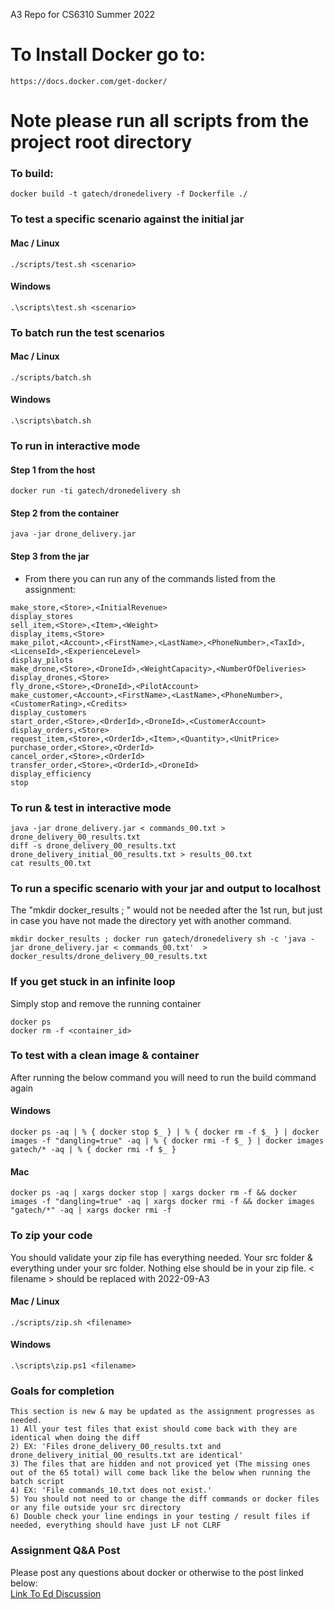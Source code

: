 A3 Repo for CS6310 Summer 2022
# To Install Docker go to:
```
https://docs.docker.com/get-docker/
```

# Note please run all scripts from the project root directory

### To build:

```
docker build -t gatech/dronedelivery -f Dockerfile ./
```

### To test a specific scenario against the initial jar
#### Mac / Linux
```
./scripts/test.sh <scenario>
```
#### Windows
```
.\scripts\test.sh <scenario>
```

### To batch run the test scenarios
#### Mac / Linux
```
./scripts/batch.sh
```
#### Windows
```
.\scripts\batch.sh
```

### To run in interactive mode
#### Step 1 from the host
```
docker run -ti gatech/dronedelivery sh
```
#### Step 2 from the container
```
java -jar drone_delivery.jar
```
#### Step 3 from the jar
* From there you can run any of the commands listed from the assignment:
```
make_store,<Store>,<InitialRevenue>
display_stores
sell_item,<Store>,<Item>,<Weight>
display_items,<Store>
make_pilot,<Account>,<FirstName>,<LastName>,<PhoneNumber>,<TaxId>,<LicenseId>,<ExperienceLevel>
display_pilots
make_drone,<Store>,<DroneId>,<WeightCapacity>,<NumberOfDeliveries>
display_drones,<Store>
fly_drone,<Store>,<DroneId>,<PilotAccount>
make_customer,<Account>,<FirstName>,<LastName>,<PhoneNumber>,<CustomerRating>,<Credits>
display_customers
start_order,<Store>,<OrderId>,<DroneId>,<CustomerAccount>
display_orders,<Store>
request_item,<Store>,<OrderId>,<Item>,<Quantity>,<UnitPrice>
purchase_order,<Store>,<OrderId>
cancel_order,<Store>,<OrderId>
transfer_order,<Store>,<OrderId>,<DroneId>
display_efficiency
stop
```

### To run & test in interactive mode

```
java -jar drone_delivery.jar < commands_00.txt > drone_delivery_00_results.txt
diff -s drone_delivery_00_results.txt drone_delivery_initial_00_results.txt > results_00.txt
cat results_00.txt
```

### To run a specific scenario with your jar and output to localhost
The "mkdir docker_results ; " would not be needed after the 1st run, but just in case you have not made the directory yet with another command. 
```
mkdir docker_results ; docker run gatech/dronedelivery sh -c 'java -jar drone_delivery.jar < commands_00.txt'  > docker_results/drone_delivery_00_results.txt
```

### If you get stuck in an infinite loop
Simply stop and remove the running container
```
docker ps
docker rm -f <container_id>
```

### To test with a clean image & container
After running the below command you will need to run the build command again
#### Windows
```
docker ps -aq | % { docker stop $_ } | % { docker rm -f $_ } | docker images -f "dangling=true" -aq | % { docker rmi -f $_ } | docker images gatech/* -aq | % { docker rmi -f $_ }
```
#### Mac
```
docker ps -aq | xargs docker stop | xargs docker rm -f && docker images -f "dangling=true" -aq | xargs docker rmi -f && docker images "gatech/*" -aq | xargs docker rmi -f
```

### To zip your code
You should validate your zip file has everything needed. Your src folder & everything under your src folder. Nothing else should be in your zip file. < filename > should be replaced with 2022-09-A3 
#### Mac / Linux
```
./scripts/zip.sh <filename>
```
#### Windows
```
.\scripts\zip.ps1 <filename>
```

### Goals for completion
```
This section is new & may be updated as the assignment progresses as needed.
1) All your test files that exist should come back with they are identical when doing the diff
2) EX: 'Files drone_delivery_00_results.txt and drone_delivery_initial_00_results.txt are identical'
3) The files that are hidden and not proviced yet (The missing ones out of the 65 total) will come back like the below when running the batch script
4) EX: 'File commands_10.txt does not exist.'
5) You should not need to or change the diff commands or docker files or any file outside your src directory
6) Double check your line endings in your testing / result files if needed, everything should have just LF not CLRF 
```

### Assignment Q&A Post
Please post any questions about docker or otherwise to the post linked below:  
[Link To Ed Discussion](https://edstem.org/us/courses/25307/discussion/1842797)
